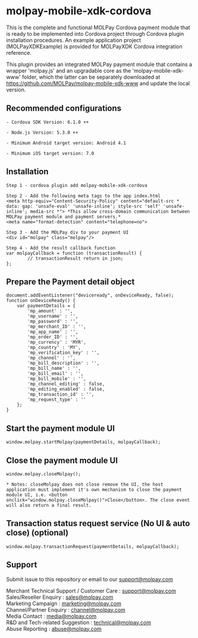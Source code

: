 <!--
# license: Copyright © 2011-2016 MOLPay Sdn Bhd. All Rights Reserved. 
-->

# molpay-mobile-xdk-cordova

This is the complete and functional MOLPay Cordova payment module that is ready to be implemented into Cordova project through Cordova plugin installation procedures. An example application project (MOLPayXDKExample) is provided for MOLPayXDK Cordova integration reference.

This plugin provides an integrated MOLPay payment module that contains a wrapper 'molpay.js' and an upgradable core as the 'molpay-mobile-xdk-www' folder, which the latter can be separately downloaded at https://github.com/MOLPay/molpay-mobile-xdk-www and update the local version.

## Recommended configurations

    - Cordova SDK Version: 6.1.0 ++

    - Node.js Version: 5.3.0 ++

    - Minimum Android target version: Android 4.1

    - Minimum iOS target version: 7.0

## Installation

    Step 1 - cordova plugin add molpay-mobile-xdk-cordova

    Step 2 - Add the following meta tags to the app index.html
    <meta http-equiv="Content-Security-Policy" content="default-src * data: gap: 'unsafe-eval' 'unsafe-inline'; style-src 'self' 'unsafe-inline'; media-src *"> *This allow cross-domain communication between MOLPay payment module and payment servers.*
    <meta name="format-detection" content="telephone=no">

    Step 3 - Add the MOLPay div to your payment UI
    <div id="molpay" class="molpay"/>

    Step 4 - Add the result callback function
    var molpayCallback = function (transactionResult) {
            // transactionResult return in json;
    };

## Prepare the Payment detail object

    document.addEventListener("deviceready", onDeviceReady, false);
    function onDeviceReady() {
        var paymentDetails = {
            'mp_amount' : '',
            'mp_username' : '',
            'mp_password' : '',
            'mp_merchant_ID' : '',
            'mp_app_name' : '',   
            'mp_order_ID' : '', 
            'mp_currency' : 'MYR',
            'mp_country' : 'MY',  
            'mp_verification_key' : '',  
            'mp_channel' : '', 
            'mp_bill_description' : '',
            'mp_bill_name' : '',
            'mp_bill_email' : '',
            'mp_bill_mobile' : '',
            'mp_channel_editing' : false,
            'mp_editing_enabled' : false,
            'mp_transaction_id' : '',
            'mp_request_type' : ''
        };
    }

## Start the payment module UI

    window.molpay.startMolpay(paymentDetails, molpayCallback);

## Close the payment module UI

    window.molpay.closeMolpay();

    * Notes: closeMolpay does not close remove the UI, the host application must implement it's own mechanism to close the payment module UI, i.e. <button onclick="window.molpay.closeMolpay()">Close</button>. The close event will also return a final result.

## Transaction status request service (No UI & auto close) (optional)

    window.molpay.transactionRequest(paymentDetails, molpayCallback);

## Support

Submit issue to this repository or email to our support@molpay.com

Merchant Technical Support / Customer Care : support@molpay.com<br>
Sales/Reseller Enquiry : sales@molpay.com<br>
Marketing Campaign : marketing@molpay.com<br>
Channel/Partner Enquiry : channel@molpay.com<br>
Media Contact : media@molpay.com<br>
R&D and Tech-related Suggestion : technical@molpay.com<br>
Abuse Reporting : abuse@molpay.com
